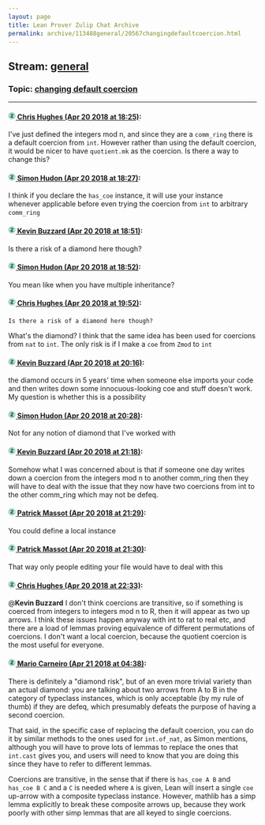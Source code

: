 ```yaml
---
layout: page
title: Lean Prover Zulip Chat Archive 
permalink: archive/113488general/20567changingdefaultcoercion.html
---
```


## Stream: [general](index.html)
### Topic: [changing default coercion](20567changingdefaultcoercion.html)

---

#### [![Click to go to Zulip](../../assets/img/zulip2.png) Chris Hughes (Apr 20 2018 at 18:25)](https://leanprover.zulipchat.com/#narrow/stream/113488-general/topic/changing%20default%20coercion/near/125456190):
I've just defined the integers mod n, and since they are a `comm_ring` there is a default coercion from `int`. However rather than using the default coercion, it would be nicer to have `quotient.mk` as the coercion. Is there a way to change this?

#### [![Click to go to Zulip](../../assets/img/zulip2.png) Simon Hudon (Apr 20 2018 at 18:27)](https://leanprover.zulipchat.com/#narrow/stream/113488-general/topic/changing%20default%20coercion/near/125456275):
I think if you declare the `has_coe` instance, it will use your instance whenever applicable before even trying the coercion from `int` to arbitrary `comm_ring`

#### [![Click to go to Zulip](../../assets/img/zulip2.png) Kevin Buzzard (Apr 20 2018 at 18:51)](https://leanprover.zulipchat.com/#narrow/stream/113488-general/topic/changing%20default%20coercion/near/125457130):
Is there a risk of a diamond here though?

#### [![Click to go to Zulip](../../assets/img/zulip2.png) Simon Hudon (Apr 20 2018 at 18:52)](https://leanprover.zulipchat.com/#narrow/stream/113488-general/topic/changing%20default%20coercion/near/125457174):
You mean like when you have multiple inheritance?

#### [![Click to go to Zulip](../../assets/img/zulip2.png) Chris Hughes (Apr 20 2018 at 19:52)](https://leanprover.zulipchat.com/#narrow/stream/113488-general/topic/changing%20default%20coercion/near/125459795):
```quote
Is there a risk of a diamond here though?
```
What's the diamond? I think that the same idea has been used for coercions from `nat` to `int`. The only risk is if I make a `coe` from `Zmod` to `int`

#### [![Click to go to Zulip](../../assets/img/zulip2.png) Kevin Buzzard (Apr 20 2018 at 20:16)](https://leanprover.zulipchat.com/#narrow/stream/113488-general/topic/changing%20default%20coercion/near/125460970):
the diamond occurs in 5 years' time when someone else imports your code and then writes down some innocuous-looking coe and stuff doesn't work. My question is whether this is a possibility

#### [![Click to go to Zulip](../../assets/img/zulip2.png) Simon Hudon (Apr 20 2018 at 20:28)](https://leanprover.zulipchat.com/#narrow/stream/113488-general/topic/changing%20default%20coercion/near/125461446):
Not for any notion of diamond that I've worked with

#### [![Click to go to Zulip](../../assets/img/zulip2.png) Kevin Buzzard (Apr 20 2018 at 21:18)](https://leanprover.zulipchat.com/#narrow/stream/113488-general/topic/changing%20default%20coercion/near/125463614):
Somehow what I was concerned about is that if someone one day writes down a coercion from the integers mod n to another comm_ring then they will have to deal with the issue that they now have two coercions from int to the other comm_ring which may not be defeq.

#### [![Click to go to Zulip](../../assets/img/zulip2.png) Patrick Massot (Apr 20 2018 at 21:29)](https://leanprover.zulipchat.com/#narrow/stream/113488-general/topic/changing%20default%20coercion/near/125463925):
You could define a local instance

#### [![Click to go to Zulip](../../assets/img/zulip2.png) Patrick Massot (Apr 20 2018 at 21:30)](https://leanprover.zulipchat.com/#narrow/stream/113488-general/topic/changing%20default%20coercion/near/125463970):
That way only people editing your file would have to deal with this

#### [![Click to go to Zulip](../../assets/img/zulip2.png) Chris Hughes (Apr 20 2018 at 22:33)](https://leanprover.zulipchat.com/#narrow/stream/113488-general/topic/changing%20default%20coercion/near/125466482):
@**Kevin Buzzard** I don't think coercions are transitive, so if something is coerced from integers to integers mod n to R, then it will appear as two up arrows. I think these issues happen anyway with int to rat to real etc, and there are a load of lemmas proving equivalence of different permutations of coercions. I don't want a local coercion, because the quotient coercion is the most useful for everyone.

#### [![Click to go to Zulip](../../assets/img/zulip2.png) Mario Carneiro (Apr 21 2018 at 04:38)](https://leanprover.zulipchat.com/#narrow/stream/113488-general/topic/changing%20default%20coercion/near/125477762):
There is definitely a "diamond risk", but of an even more trivial variety than an actual diamond: you are talking about two arrows from A to B in the category of typeclass instances, which is only acceptable (by my rule of thumb) if they are defeq, which presumably defeats the purpose of having a second coercion.

That said, in the specific case of replacing the default coercion, you can do it by similar methods to the ones used for `int.of_nat`, as Simon mentions, although you will have to prove lots of lemmas to replace the ones that `int.cast` gives you, and users will need to know that you are doing this since they have to refer to different lemmas.

Coercions are transitive, in the sense that if there is `has_coe A B` and `has_coe B C` and a `C` is needed where `A` is given, Lean will insert a single `coe` up-arrow with a composite typeclass instance. However, mathlib has a simp lemma explicitly to break these composite arrows up, because they work poorly with other simp lemmas that are all keyed to single coercions.


